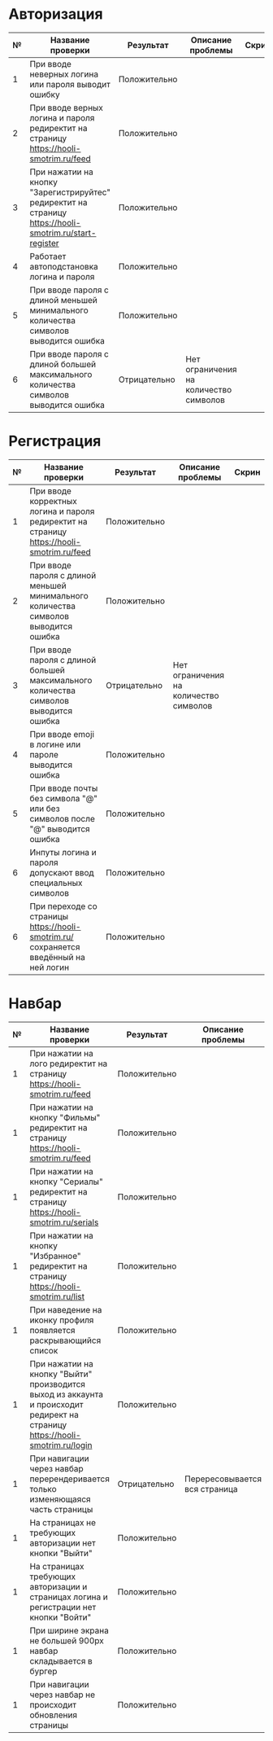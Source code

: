 # Авторизация
| № | Название проверки                                                                                         | Результат    | Описание проблемы                                                  | Скрин                                  |
|--------------|-----------------------------------------------------------------------------------------------------------|--------------|--------------------------------------------------------------------|----------------------------------------|
| 1            | При вводе неверных логина или пароля выводит ошибку                                  | Положительно |                  |    |
| 2            | При вводе верных логина и пароля редиректит на страницу https://hooli-smotrim.ru/feed                                  | Положительно |                  |    |
| 3            | При нажатии на кнопку "Зарегистрируйтес" редиректит на страницу https://hooli-smotrim.ru/start-register                                  | Положительно |                  |    |
| 4            | Работает автоподстановка логина и пароля                                 | Положительно |                  |    |
| 5            | При вводе пароля с длиной меньшей минимального количества символов выводится ошибка                                 | Положительно |                  |    |
| 6            | При вводе пароля с длиной большей максимального количества символов выводится ошибка                                 | Отрицательно | Нет ограничения на количество символов                 |    |

# Регистрация
| № | Название проверки                                                                                         | Результат    | Описание проблемы                                                  | Скрин                                  |
|--------------|-----------------------------------------------------------------------------------------------------------|--------------|--------------------------------------------------------------------|----------------------------------------|
| 1            | При вводе корректных логина и пароля редиректит на страницу https://hooli-smotrim.ru/feed                                  | Положительно |                  |    |
| 2            | При вводе пароля с длиной меньшей минимального количества символов выводится ошибка                                 | Положительно |                  |    |
| 3            | При вводе пароля с длиной большей максимального количества символов выводится ошибка                                 | Отрицательно | Нет ограничения на количество символов                 |    |
| 4            | При вводе emoji в логине или пароле выводится ошибка                                 | Положительно |                  |    |
| 5            | При вводе почты без символа "@" или без символов после "@" выводится ошибка                              | Положительно |                  |    |
| 6            | Инпуты логина и пароля допускают ввод специальных символов                             | Положительно |                  |    |
| 6            | При переходе со страницы https://hooli-smotrim.ru/ сохраняется введённый на ней логин                           | Положительно |                  |    |

# Навбар
| № | Название проверки                                                                                         | Результат    | Описание проблемы                                                  | Скрин                                  |
|--------------|-----------------------------------------------------------------------------------------------------------|--------------|--------------------------------------------------------------------|----------------------------------------|
| 1            | При нажатии на лого редиректит на страницу https://hooli-smotrim.ru/feed                                  | Положительно |                  |    |
| 1            | При нажатии на кнопку "Фильмы" редиректит на страницу https://hooli-smotrim.ru/feed                                  | Положительно |                  |    |
| 1            | При нажатии на кнопку "Сериалы" редиректит на страницу https://hooli-smotrim.ru/serials                                  | Положительно |                  |    |
| 1            | При нажатии на кнопку "Избранное" редиректит на страницу https://hooli-smotrim.ru/list                                  | Положительно |                  |    |
| 1            | При наведение на иконку профиля появляется раскрывающийся список                               | Положительно |                  |    |
| 1            | При нажатии на кнопку "Выйти" производится выход из аккаунта и происходит редирект на страницу https://hooli-smotrim.ru/login                              | Положительно |                  |    |
| 1            | При навигации через навбар перерендеривается только изменяющаяся часть страницы                            | Отрицательно | Перересовывается вся страница                 |    |
| 1            | На страницах не требующих авторизации нет кнопки "Выйти"                          | Положительно |                  |    |
| 1            | На страницах требующих авторизации и страницах логина и регистрации нет кнопки "Войти"                          | Положительно |                  |    |
| 1            | При ширине экрана не большей 900px навбар складывается в бургер                          | Положительно |                  |    |
| 1            | При навигации через навбар не происходит обновления страницы                       | Положительно |                  |    |



